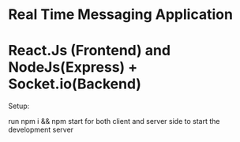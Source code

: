# Real Time Messaging Application
# React.Js (Frontend) and NodeJs(Express) + Socket.io(Backend)

<!-- Use MongoDB to store users, rooms info, messages(text and emoticons), files, file upload option in UI, css enhancements , create CRUD apis to manage MongoDB DB, timestamps for messages using moment, connect this to a MongoDB database? With user registration, profile edit, deleting messages, storing messages, etc. Maybe user roles too, Someone is typing" indicator or "Message seen" feature.-->

Setup:

run npm i && npm start for both client and server side to start the development server

